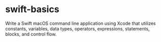 # swift-basics
Write a Swift macOS command line application using Xcode that utilizes constants, variables, data types, operators, expressions, statements, blocks, and control flow.
